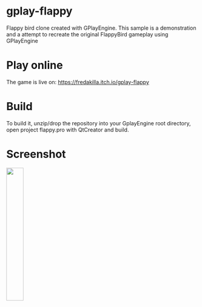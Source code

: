 # gplay-flappy
Flappy bird clone created with GPlayEngine. 
This sample is a demonstration and a attempt to recreate the original FlappyBird gameplay using GPlayEngine

# Play online
The game is live on:
https://fredakilla.itch.io/gplay-flappy

# Build
To build it, unzip/drop the repository into your GplayEngine root directory, open project flappy.pro with QtCreator and build.

# Screenshot
<img src="https://i.imgur.com/KyRqyIP.png" width="30%" height="%">

